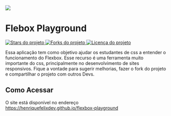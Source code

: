 <img src="https://user-images.githubusercontent.com/47118693/171529635-d9f14cbc-e314-4f2d-b346-a9098ee1cb86.png">

# Flebox Playground

<div>
    <a href="#">
        <img src="https://img.shields.io/github/stars/HenriqueFelixDev/flexbox-playground?style=for-the-badge" alt="Stars do projeto" />
    </a>
    <a href="#">
        <img src="https://img.shields.io/github/forks/HenriqueFelixDev/flexbox-playground?style=for-the-badge" alt="Forks do projeto" />
    </a>
    <a href="#">
        <img src="https://img.shields.io/github/license/HenriqueFelixDev/flexbox-playground?style=for-the-badge" alt="Licença do projeto" />
    </a>
</div>

Essa aplicação tem como objetivo ajudar os estudantes de css a entender o funcionamento do Flexbox. Esse recurso é uma ferramenta muito importante do css, principalmente no desenvolvimento de sites responsivos. Fique a vontade para sugerir melhorias, fazer o fork do projeto e compartilhar o projeto com outros Devs.

## Como Acessar
 O site está disponível no endereço <a href="https://henriquefelixdev.github.io/flexbox-playground/" target="_blank">https://henriquefelixdev.github.io/flexbox-playground</a>